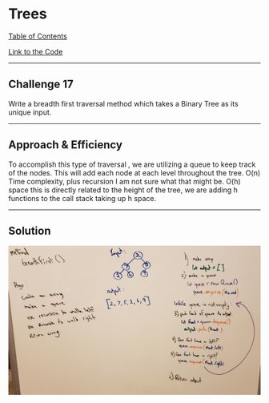 # Trees
[Table of Contents](../../../README.md)

[Link to the Code](./breadth-first.js)

---

## Challenge 17
Write a breadth first traversal method which takes a Binary Tree as its unique input.

---

## Approach & Efficiency
To accomplish this type of traversal , we are utilizing a queue to keep track of the nodes. This will add each node at each level throughout the tree. O(n) Time complexity, plus recursion I am not sure what that might be. O(h) space this is directly related to the height of the tree, we are adding h functions to the call stack taking up h space.

---

## Solution
![White Board Image](../../../assets/breadthFirst.png)
